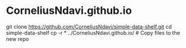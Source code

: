 # CorneliusNdavi.github.io
git clone https://github.com/CorneliusNdavi/simple-data-shelf.git
cd simple-data-shelf
cp -r * ../CorneliusNdavi.github.io/  # Copy files to the new repo
